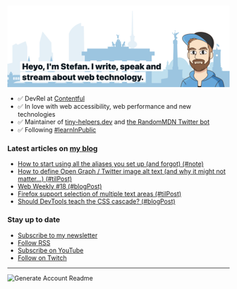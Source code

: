 <img alt="Heyo, I'm Stefan. I write and speak about web technology." src="https://raw.githubusercontent.com/stefanjudis/stefanjudis/main/screenshot.png">

- ✅ DevRel at [Contentful](https://www.contentful.com)
- ✅ In love with web accessibility, web performance and new technologies
- ✅ Maintainer of [tiny-helpers.dev](https://tiny-helpers.dev) and [the RandomMDN Twitter bot](https://twitter.com/randomMDN)
- ✅ Following [#learnInPublic](https://www.stefanjudis.com/today-i-learned/)
### Latest articles on [my blog](https://www.stefanjudis.com)

<!-- BLOG-POST-LIST:START -->
- [How to start using all the aliases you set up (and forgot) (#note)](https://www.stefanjudis.com/notes/how-to-start-using-all-the-aliases-you-set-up-and-forgot/)
- [How to define Open Graph / Twitter image alt text (and why it might not matter...) (#tilPost)](https://www.stefanjudis.com/today-i-learned/how-to-define-open-graph-twitter-image-alt-text-and-why-it-might-not-matter/)
- [Web Weekly #18 (#blogPost)](https://www.stefanjudis.com/blog/web-weekly-18/)
- [Firefox support selection of multiple text areas (#tilPost)](https://www.stefanjudis.com/today-i-learned/firefox-support-selection-of-multiple-text-areas/)
- [Should DevTools teach the CSS cascade? (#blogPost)](https://www.stefanjudis.com/blog/should-devtools-teach-the-css-cascade/)
<!-- BLOG-POST-LIST:END -->

### Stay up to date

- [Subscribe to my newsletter](https://www.stefanjudis.com/newsletter/)
- [Follow RSS](https://www.stefanjudis.com/feeds/)
- [Subscribe on YouTube](https://youtube.com/c/stefanjudis)
- [Follow on Twitch](https://www.twitch.tv/stefanjudis)

---

![Generate Account Readme](https://github.com/stefanjudis/stefanjudis/workflows/Generate%20Account%20Readme/badge.svg)
